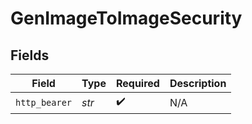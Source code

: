 # GenImageToImageSecurity


## Fields

| Field              | Type               | Required           | Description        |
| ------------------ | ------------------ | ------------------ | ------------------ |
| `http_bearer`      | *str*              | :heavy_check_mark: | N/A                |